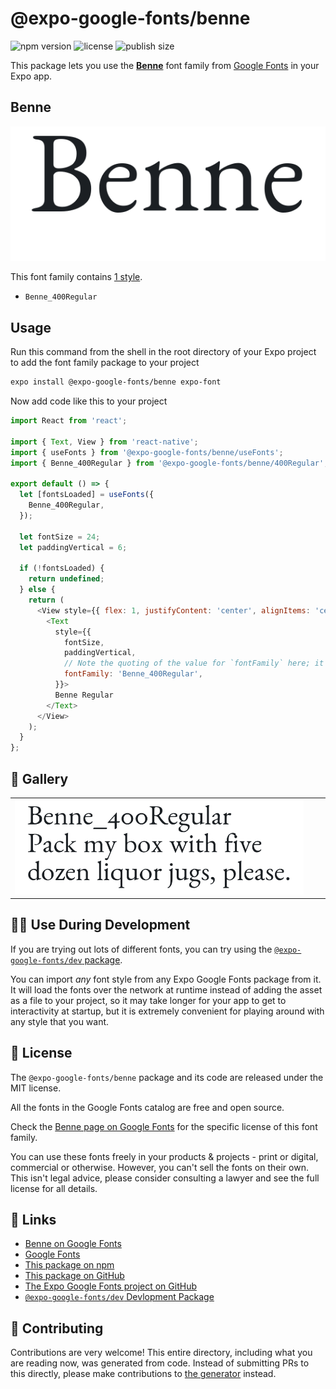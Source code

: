 # @expo-google-fonts/benne

![npm version](https://flat.badgen.net/npm/v/@expo-google-fonts/benne)
![license](https://flat.badgen.net/github/license/expo/google-fonts)
![publish size](https://flat.badgen.net/packagephobia/install/@expo-google-fonts/benne)

This package lets you use the [**Benne**](https://fonts.google.com/specimen/Benne) font family from [Google Fonts](https://fonts.google.com/) in your Expo app.

## Benne

![Benne](./font-family.png)

This font family contains [1 style](#-gallery).

- `Benne_400Regular`

## Usage

Run this command from the shell in the root directory of your Expo project to add the font family package to your project
```sh
expo install @expo-google-fonts/benne expo-font
```

Now add code like this to your project
```js
import React from 'react';

import { Text, View } from 'react-native';
import { useFonts } from '@expo-google-fonts/benne/useFonts';
import { Benne_400Regular } from '@expo-google-fonts/benne/400Regular';

export default () => {
  let [fontsLoaded] = useFonts({
    Benne_400Regular,
  });

  let fontSize = 24;
  let paddingVertical = 6;

  if (!fontsLoaded) {
    return undefined;
  } else {
    return (
      <View style={{ flex: 1, justifyContent: 'center', alignItems: 'center' }}>
        <Text
          style={{
            fontSize,
            paddingVertical,
            // Note the quoting of the value for `fontFamily` here; it expects a string!
            fontFamily: 'Benne_400Regular',
          }}>
          Benne Regular
        </Text>
      </View>
    );
  }
};

```

## 🔡 Gallery


||||
|-|-|-|
|![Benne_400Regular](.//400Regular/Benne_400Regular.ttf.png)||||


## 👩‍💻 Use During Development

If you are trying out lots of different fonts, you can try using the [`@expo-google-fonts/dev` package](https://github.com/expo/google-fonts/tree/master/font-packages/dev#readme).

You can import *any* font style from any Expo Google Fonts package from it. It will load the fonts
over the network at runtime instead of adding the asset as a file to your project, so it may take longer
for your app to get to interactivity at startup, but it is extremely convenient
for playing around with any style that you want.

## 📖 License

The `@expo-google-fonts/benne` package and its code are released under the MIT license.

All the fonts in the Google Fonts catalog are free and open source.

Check the [Benne page on Google Fonts](https://fonts.google.com/specimen/Benne) for the specific license of this font family.

You can use these fonts freely in your products & projects - print or digital, commercial or otherwise. However, you can't sell the fonts on their own. This isn't legal advice, please consider consulting a lawyer and see the full license for all details.

## 🔗 Links

- [Benne on Google Fonts](https://fonts.google.com/specimen/Benne)
- [Google Fonts](https://fonts.google.com/)
- [This package on npm](https://www.npmjs.com/package/@expo-google-fonts/benne)
- [This package on GitHub](https://github.com/expo/google-fonts/tree/master/font-packages/benne)
- [The Expo Google Fonts project on GitHub](https://github.com/expo/google-fonts)
- [`@expo-google-fonts/dev` Devlopment Package](https://github.com/expo/google-fonts/tree/master/font-packages/dev)

## 🤝 Contributing

Contributions are very welcome! This entire directory, including what you are reading now, was generated from code. Instead of submitting PRs to this directly, please make contributions to [the generator](https://github.com/expo/google-fonts/tree/master/packages/generator) instead.
